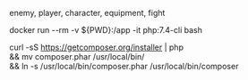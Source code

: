 enemy, player, character, equipment, fight



docker run --rm -v ${PWD}:/app -it php:7.4-cli bash

curl -sS https://getcomposer.org/installer | php \
&& mv composer.phar /usr/local/bin/ \
&& ln -s /usr/local/bin/composer.phar /usr/local/bin/composer
